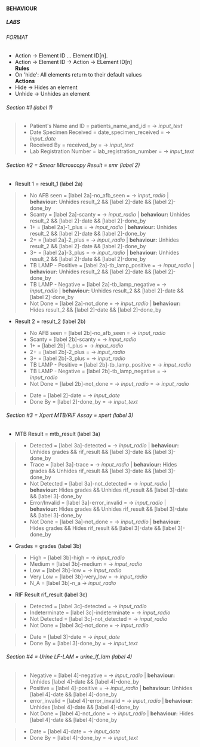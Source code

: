 #### BEHAVIOUR
##### LABS
###### FORMAT
- Action -> Element ID ... Element ID[n].
- Action -> Element ID -> Action -> ELement ID[n]\
**Rules**
- On 'hide': All elements return to their default values\
**Actions**
- Hide -> Hides an element
- Unhide -> Unhides an element
###### Section #1 (label 1)
> - Patient's Name and ID = patients_name_and_id = -> _input_text_
> - Date Specimen Received = date_specimen_received = -> _input_date_
> - Received By = received_by = -> _input_text_
> - Lab Registration Number = lab_registration_number = -> _input_text_

###### Section #2 = Smear Microscopy Result = smr (label 2)
- Result 1 = result_1 (label 2a)
> - No AFB seen = [label 2a]-no_afb_seen = -> _input_radio_ | **behaviour:** Unhides result_2 && [label 2]-date && [label 2]-done_by
> - Scanty = [label 2a]-scanty = -> _input_radio_ | **behaviour:** Unhides result_2 && [label 2]-date && [label 2]-done_by
> - 1+ = [label 2a]-1_plus = -> _input_radio_ | **behaviour:** Unhides result_2 && [label 2]-date && [label 2]-done_by
> - 2+ = [label 2a]-2_plus = -> _input_radio_ | **behaviour:** Unhides result_2 && [label 2]-date && [label 2]-done_by
> - 3+ = [label 2a]-3_plus = -> _input_radio_ | **behaviour:** Unhides result_2 && [label 2]-date && [label 2]-done_by
> - TB LAMP - Positive = [label 2a]-tb_lamp_positive = -> _input_radio_ | **behaviour:** Unhides result_2  && [label 2]-date && [label 2]-done_by
> - TB LAMP - Negative = [label 2a]-tb_lamp_negative = -> _input_radio_ | **behaviour:** Unhides result_2  && [label 2]-date && [label 2]-done_by
> - Not Done = [label 2a]-not_done = -> _input_radio_ | **behaviour:** Hides result_2 && [label 2]-date && [label 2]-done_by

- Result 2 = result_2 (label 2b)
> - No AFB seen = [label 2b]-no_afb_seen = -> _input_radio_
> - Scanty = [label 2b]-scanty = -> _input_radio_
> - 1+ = [label 2b]-1_plus = -> _input_radio_
> - 2+ = [label 2b]-2_plus = -> _input_radio_
> - 3+ = [label 2b]-3_plus = -> _input_radio_
> - TB LAMP - Positive = [label 2b]-tb_lamp_positive = -> _input_radio_
> - TB LAMP - Negative = [label 2b]-tb_lamp_negative = -> _input_radio_
> - Not Done = [label 2b]-not_done = -> _input_radio_ = -> _input_radio_

> - Date = [label 2]-date = -> _input_date_
> - Done By = [label 2]-done_by = -> _input_text_

###### Section #3 = Xpert MTB/RIF Assay = xpert (label 3)
- MTB Result = mtb_result (label 3a)
> - Detected = [label 3a]-detected = -> _input_radio_ | **behaviour:** Unhides grades && rif_result && [label 3]-date && [label 3]-done_by
> - Trace = [label 3a]-trace = -> _input_radio_ | **behaviour:** Hides grades && Unhides rif_result && [label 3]-date && [label 3]-done_by
> - Not Detected = [label 3a]-not_detected = -> _input_radio_ | **behaviour:** Hides grades && Unhides rif_result && [label 3]-date && [label 3]-done_by
> - Error/Invalid = [label 3a]-error_invalid = -> _input_radio_ | **behaviour:** Hides grades && Unhides rif_result && [label 3]-date && [label 3]-done_by
> - Not Done = [label 3a]-not_done = -> _input_radio_ | **behaviour:** Hides grades && Hides rif_result && [label 3]-date && [label 3]-done_by

- Grades = grades (label 3b)
> - High = [label 3b]-high = -> _input_radio_
> - Medium = [label 3b]-medium = -> _input_radio_
> - Low = [label 3b]-low = -> _input_radio_
> - Very Low = [label 3b]-very_low = -> _input_radio_
> - N_A = [label 3b]-n_a -> _input_radio_

- RIF Result rif_result (label 3c)
> - Detected = [label 3c]-detected = -> _input_radio_
> - Indeterminate = [label 3c]-indeterminate = -> _input_radio_
> - Not Detected = [label 3c]-not_detected = -> _input_radio_
> - Not Done = [label 3c]-not_done = -> _input_radio_

> - Date = [label 3]-date = -> _input_date_
> - Done By = [label 3]-done_by = -> _input_text_

###### Section #4 = Urine LF-LAM = urine_lf_lam (label 4)
> - Negative = [label 4]-negative = -> _input_radio_ | **behaviour:** Unhides [label 4]-date && [label 4]-done_by
> - Positive = [label 4]-positive = -> _input_radio_ | **behaviour:** Unhides [label 4]-date && [label 4]-done_by
> - error_invalid = [label 4]-error_invalid = -> _input_radio_ | **behaviour:** Unhides [label 4]-date && [label 4]-done_by
> - Not Done = [label 4]-not_done = -> _input_radio_ | **behaviour:** Hides [label 4]-date && [label 4]-done_by

> - Date = [label 4]-date = -> _input_date_
> - Done By = [label 4]-done_by = -> _input_text_


